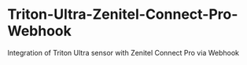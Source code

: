 # Triton-Ultra-Zenitel-Connect-Pro-Webhook
Integration of Triton Ultra sensor with Zenitel Connect Pro via Webhook
